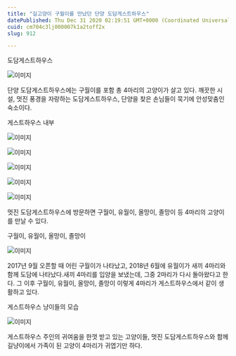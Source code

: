```yaml
---
title: "길고양이 구월이를 만났던 단양 도담게스트하우스"
datePublished: Thu Dec 31 2020 02:19:51 GMT+0000 (Coordinated Universal Time)
cuid: cm704c3lj000007k1a2toff2x
slug: 912

---
```



도담게스트하우스

![이미지](https://cdn.hashnode.com/res/hashnode/image/upload/v1739256355309/c781b13a-c609-4bd1-9d4c-9b8ad0f57520.jpeg)

단양 도담게스트하우스에는 구월이를 포함 총 4마리의 고양이가 살고 있다. 깨끗한 시설, 멋진 풍경을 자랑하는 도담게스트하우스, 단양을 찾은 손님들이 묵기에 안성맞춤인 숙소이다.

게스트하우스 내부

![이미지](https://cdn.hashnode.com/res/hashnode/image/upload/v1739256357465/5c5c692b-6f29-46fc-93f4-892c5460a62e.jpeg)

![이미지](https://cdn.hashnode.com/res/hashnode/image/upload/v1739256359107/a05bf23d-4b49-41e6-aa0e-10042f5a8ada.jpeg)

![이미지](https://cdn.hashnode.com/res/hashnode/image/upload/v1739256360798/17227ce1-0405-4c62-ad5b-edfa7d5ec1a9.jpeg)

![이미지](https://cdn.hashnode.com/res/hashnode/image/upload/v1739256362242/2ca1ca41-a38b-46d4-8a9a-ad79cbe1cc9c.jpeg)

![이미지](https://cdn.hashnode.com/res/hashnode/image/upload/v1739256363760/17683ec9-3d62-4561-bf56-2a8e79696359.jpeg)

멋진 도담게스트하우스에 방문하면 구월이, 유월이, 올망이, 졸망이 등 4마리의 고양이를 만날 수 있다.

구월이, 유월이, 올망이, 졸망이

![이미지](https://cdn.hashnode.com/res/hashnode/image/upload/v1739256365573/e7e8bb96-68f8-4ae7-83f1-35213af263a9.jpeg)

2017년 9월 오픈할 때 어린 구월이가 나타났고, 2018년 6월에 유월이가 새끼 4마리와 함께 도담에 나타났다.새끼 4마리를 입양을 보냈는데, 그중 2마리가 다시 돌아왔다고 한다. 그 이후 구월이, 유월이, 올망이, 졸망이 이렇게 4마리가 게스트하우스에서 같이 생활하고 있다.

게스트하우스 냥이들의 모습

![이미지](https://cdn.hashnode.com/res/hashnode/image/upload/v1739256367365/2dac2959-71b8-4b4e-be2f-cef5ccf06183.jpeg)

게스트하우스 주인의 귀여움을 한껏 받고 있는 고양이들, 멋진 도담게스트하우스와 함께 길냥이에서 가족이 된 고양이 4마리가 귀엽기만 하다.